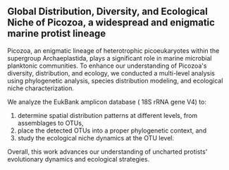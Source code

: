 ## Global Distribution, Diversity, and Ecological Niche of Picozoa, a widespread and enigmatic marine protist lineage

Picozoa, an enigmatic lineage of heterotrophic picoeukaryotes within the supergroup Archaeplastida, plays a significant role in marine microbial planktonic communities. To enhance our understanding of Picozoa's diversity, distribution, and ecology, we conducted a multi-level analysis using phylogenetic analysis, species distribution modeling, and ecological niche characterization.

We analyze the EukBank amplicon database ( 18S rRNA gene V4) to:
1. determine spatial distribution patterns at different levels, from assemblages to OTUs,
2. place the detected OTUs into a proper phylogenetic context, and
3. study the ecological niche dynamics at the OTU level.

Overall, this work advances our understanding of uncharted protists' evolutionary dynamics and ecological strategies. 